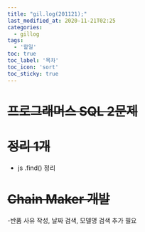 ```yaml
---
title: "gil.log(201121);"
last_modified_at: 2020-11-21T02:25
categories: 
  - gillog
tags: 
  - '할일'
toc: true
toc_label: '목차'
toc_icon: 'sort'
toc_sticky: true
---
```

# ~~프로그래머스 SQL 2문제~~

# ~~정리 1개~~
- js .find() 정리

# ~~Chain Maker 개발~~
-반품 사유 작성, 날짜 검색, 모델명 검색 추가 필요